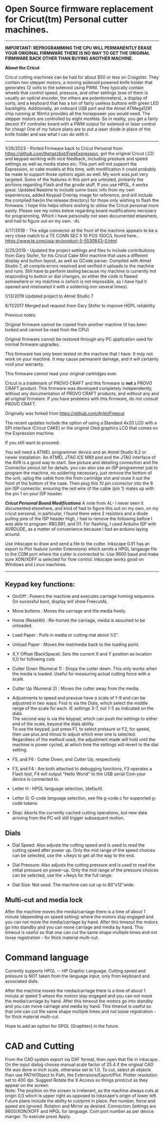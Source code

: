 # Open Source firmware replacement for Cricut(tm) Personal cutter machines. #

----------

**IMPORTANT: REPROGRAMMING THE CPU WILL PERMANENTLY ERASE YOUR ORIGINAL FIRMWARE
THERE IS NO WAY TO GET THE ORIGINAL FIRMWARE BACK OTHER THAN BUYING ANOTHER MACHINE.** 

**About the Cricut** 

Cricut cutting machines can be had for about $50 or less on Craigslist.  They contain two stepper motors, a moving solenoid powered knife holder that generates 12 volts to the solenoid using PWM.  They typically contain wheels that control speed, pressure, and other settings (one of them is usually an optical encoder, the others are potentiometers), a display of sorts, and a keyboard that has a ton of fairly useless buttons with green LED backlights.  Additionally, an onboard USB port and the Atmel ATMega1281 chip running at 16mhz provides all the horsepower you would need.  The stepper motors are controlled by eight mosfets.  So in reality, you get a fairly decent XY controller board with a PWM output for solenoid or laser control for cheap!  One of my future plans are to put a laser diode in place of the knife holder and see what I can do with it.

*******************************************************************************
1/29/2023 - Ported Firmware back to Cricut Personal from https://github.com/thetazzbot/FreeExpression, got the original Cricut LCD and keypad working with nice feedback, including pressure and speed settings as well as media states etc. This port will not support the Expression, or cake models at this time, with modification it could probably be made to support those options again as well.  My work was just very targeted. Some of the features in this port are untested, primarily the portions regarding Flash and the gcode stuff.  If you use HPGL, it works great.  Updated Readme to include some basic info from my own experiences, added Keypad Overlay image for reference, and will include the compiled hex(in the release directory) for those only wishing to flash the firmware.  I hope this helps others wishing to utilise the Cricut personal more easily.  Please see my notes below regarding board modifications necissary for programming, Which I have personally not seen documented elsewhere, and had to figure out on my own.  -AL 

4/17/2019 - The edge connector at the front of the machine appears to be a very close match to a TE CONN SEC II 10 POS 100C/L found here.. https://www.te.com/usa-en/product-5-5530843-0.html

3/25/2019 - Updated the project settings and files to include contributions from Gary Stofer, for his Cricut Cake Mini machine that uses a different display and button layout, as well as GCode parser.  Compiled with Atmel Studio 7, all compile errors resolved and verified it uploads to the machine and runs.  Still have to perform testing because my machine is currently not responding to button or dial changes, so either the code is flawed somewhere or my machine is (which is not impossible, as I have had it opened and mistreated it with a soldering iron several times).

1/13/2019
Updated project to Atmel Studio 7

6/11/2017 
Merged pull request from Gary Stofer to improve HGPL reliability

Previous notes:

Original firmware cannot be copied from another machine (it has been
locked and cannot be read from the CPU)

Original firmware cannot be restored through any PC application used for normal firmware upgrades.

This firmware has only been tested on the machine that I have. It may not work on your machine.  It may cause permanent damage, and it
will certainly void your warranty.

This firmware cannot read your original cartridges ever.

Cricut is a trademark of PROVO CRAFT and this firmware is **not** a PROVO CRAFT product. This firmware  was developed completely independently, without any documentation of PROVO CRAFT products, and without any and all original firmware. If you have problems with this firmware, do not consult PROVO CRAFT. 

Originally was forked from https://github.com/Arlet/Freecut  

The recent updates include the option of using a Standard 4x20 LCD with a SPI interface (Cricut CAKE)  or the original Oled graphics LCD that comes on the Expression machine. 

If you still want to proceed:

You will need a ATMEL programmer device and an Atmel Studio 6.2 or newer installation. An ATMEL JTAG ICE MKII pod and the JTAG interface of the AVR is a good way to start. See picture and detailing connection and file Connector pinout.txt for details. you can also use an ISP programmer just to program the machine, no soldering necessary, just remove the bottom of the unit, uplug the cable from the from cartridge slot and route it out the front of the bottom of the case. Then plug this 10 pin connector into the 6 pin ISP connector, ensuring the red wire of the cable (pin 1) mates up with the pin 1 on your ISP header.  

*****Cricut Personal Board Modifications*****
A note from AL- I never seen it documented elsewhere, and kind of had to figure this out on my own, on my cricut personal, in particular, I found 
there were 2 resistors and a diode pulling pins of the ISP header High, I had to remove the following before I was able to program: R80,R81, and D1.  For flashing, I used Arduino ISP with AVRDUDE, as a matter of convenience because I had an arduino laying around.  

Use Inkscape to draw and send a file to the cutter.  Inkscape 0.91 has an export to Plot feature (under Extensions) which sends a HPGL langauge file to the COM port where the cutter is connected to. Use 9600 baud and  make sure XON/XOFF is selected for flow control. Inkscape works good on WIndows and Linux machines. 

----------


## Keypad key functions: ##

- On/Off : Powers the machine and executes carriage homing sequence. On sucessful boot, display will show FreecutAL
- Move buttons : Moves the carriage and the media freely.
- Home (ResetAll) : Re-homes the carriage, media is assumed to be unloaded.
- Load Paper		 : Pulls in media or cutting mat about 1/2".
- Unload Paper	 : Moves the mat/media back to the loading point. 
- X,Y Offset (BackSpace): Sets the current X and Y position as location 0,0 for following cuts
- Cutter Down (Numeral 1) : Drops the cutter down. This only works when the media is loaded. Useful  for measuring actual cutting force with a scale.
- Cutter Up (Numeral 2)  : Moves the cutter away from the media.
- Adjustments to speed and pressue have a scale of 1-9 and can be adjustred in two ways:
	First is via the Dials, which select the middle range of the scale for each. IE settings 3-7, not 1-5 as indicated on the dials.   
	The second way is via the keypad, which can push the settings to either end of the scale, beyond the dials ability.  
		To use the keypad, just press F1, to select pressure or F2, for speed, then use plus and minus to adjust which ever one is selected.  
		Regardless of the method used, the adjustment made will hold until the machine is power cycled, at which time the settings will revert to the dial setting.  
- F5, and F6 : Cutter Down, and Cutter Up, respectively
- F3, and F4 : Are both attached to debugging functions, F3 operates a Flash test, F4 will output "Hello World" to the USB serial Com your device is connected to.  
- Letter H : HPGL language selection, (default)
- Letter G: G-code language selection, see file g-code.c for supported g-code tokens

- Stop: Aborts the currently cached cutting operations, but new data arriving from the PC will still trigger subsequent motion.

## Dials ##

- Dial Speed: 	Also adjusts the cutting speed and is used to read the cutting speed after power up. Only the mid range of the speed choices can be selected, use the +/keys to get all the way to the end.

- Dial Pressure: Also adjusts the cutting pressure and is used to read the initial pressure on power-up. Only the mid range of the pressure choices can be selected, use the +/keys for the full range.

- Dial Size:  Not used. The machine can cut up to 80"x12"wide.

## Multi-cut and media lock ##

After the machine moves the media/carriage there is a time of about 1 minute (depending on speed setting) where the motors stay engaged and you can not move the media/carriage by hand. After this timeout the motors go into standby and you can move carriage and media by hand. This timeout is useful so that one can cut the same shape multiple times and not loose registration - for thick material multi-cut.

# Command language #


Currently supports HPGL -- HP Graphic Language. Cutting speed and pressure is NOT taken from the language input, only from keyboard and associated dials.

After the machine moves the media/carriage there is a time of about 1 minute at speed 5 where the motors stay engaged and you can not move the media/carriage by hand. After this timeout the motors go into standby and you can move carriage and media by hand. This timeout is useful so that one can cut the same shape multiple times and not loose registration - for thick material multi-cut.

Hope to add an option for GPGL (Graphtec)  in the future. 

# CAD and Cutting #
From the CAD system export via DXF format, then open that file in Inkscape. On the input dialog choose manual scale factor of 25.4 if the original CAD file was done in inch scale, otherwise set to 1.0. 
To cut, select all objects then use PATH/Object to Path, the Extensions/Export/Plot.  Plotter resolution set to 400 dpi.  Suggest Rotate the X Access so things print/cut as they appear on the screen.  
Note: The position on the screen is irrelevant, as the machine always cuts at origin 0,0 which is upper right as opposed to Inkscape's origin of lower left. Future plans include the ability to cut/print in place.
Pen number, force and speed are ignored. Rotation and Mirror as desired. Connection Settings are 9600/XON/XOFF and HPGL for language. Com port number as per device manger.   To execute press Apply. 


 

